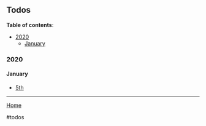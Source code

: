 ## Todos

**Table of contents**:

- [2020](#2020)
  - [January](#january)

### 2020

#### January

- [5th](todos/2020/01/05/todos.md)

---

[Home]()

#todos

